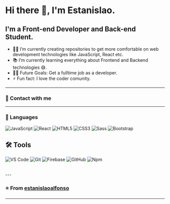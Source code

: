 # Hi there 👋, I'm Estanislao.

## I'm a Front-end Developer and Back-end Student.  

- 👨‍💻 I’m currently creating repositories to get more comfortable on web development technologies like JavaScript, React etc.
- 📚 I’m currently learning everything about Frontend and Backend technologies 😅.
- 💪🏼 Future Goals: Get a fulltime job as a developer.
- ⚡ Fun fact: I love the coder comunity.

---

### 📝 Contact with me 

---

### 🚀 Languages 

![JavaScript](https://img.shields.io/badge/-JavaScript-%23F7DF1C?style=flat-square&logo=javascript&logoColor=000000&labelColor=%23F7DF1C&color=%23FFCE5A)
![React](https://img.shields.io/badge/-React-61DAFB?style=flat-square&logo=react&logoColor=ffffff)
![HTML5](https://img.shields.io/badge/-HTML5-%23E44D27?style=flat-square&logo=html5&logoColor=ffffff)
![CSS3](https://img.shields.io/badge/-CSS3-%231572B6?style=flat-square&logo=css3)
![Sass](https://img.shields.io/badge/-Sass-%23CC6699?style=flat-square&logo=sass&logoColor=ffffff)
![Bootstrap](https://img.shields.io/badge/-Bootstrap-563D7C?style=flat-square&logo=Bootstrap)

## 🛠 Tools 
![VS Code](http://img.shields.io/badge/-VS%20Code-007ACC?style=flat-square&logo=visual-studio-code&logoColor=ffffff)
![Git](https://img.shields.io/badge/-Git-%23F05032?style=flat-square&logo=git&logoColor=%23ffffff)
![Firebase](https://img.shields.io/badge/-Firebase-FFCA28?style=flat-square&logo=firebase&logoColor=ffffff)
![GitHub](https://img.shields.io/badge/-GitHub-181717?style=flat-square&logo=github)
![Npm](https://img.shields.io/badge/-npm-CB3837?style=flat-square&logo=npm)


<br/>
---

 ### ⭐️ From [estanislaoalfonso](https://github.com/estanislaoalfonso) ### 
 
---

[instagram]: https://www.instagram.com/estanislao.alf/
[linkedin]: https://www.linkedin.com/in/estanislao-alfonso-a6686b107/
